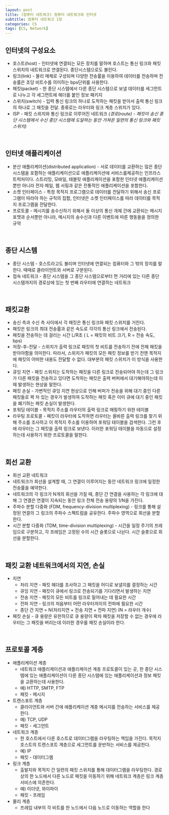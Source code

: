 ```yaml
---
layout: post
title: (컴퓨터 네트워크) 컴퓨터 네트워크와 인터넷
subtitle: 컴퓨터 네트워크 1장
categories: CS
tags: [CS, Network]
---
```


## 인터넷의 구성요소

- 호스트(host) - 인터넷에 연결되는 모든 장치를 말하며 호스트는 통신 링크와 패킷 스위치의 네트워크로 연결된다. 종단시스템으로도 불린다.
- 링크(link) - 물리 매체로 구성되며 다양한 전송률을 이용하여 데이터를 전송하며 전송률은 초당 비트수를 의미하는 bps단위를 사용한다.
- 패킷(packet) - 한 종단 시스템에서 다른 종단 시스템으로 보낼 데이터를 세그먼트로 나누고 각 세그먼트에 헤더를 붙인 정보 패키지
- 스위치(switch) - 입력 통신 링크의 하나로 도착하는 패킷을 받아서 출력 통신 링크의 하나로 그 패킷을 전달. 종류로는 라우터와 링크 계층 스위치가 있다.
- ISP - 패킷 스위치와 통신 링크로 이루어진 네트워크
*(경로(route) - 패킷이 송신 종단 시스템에서 수신 종단 시스템에 도달하는 동안 거쳐온 일련의 통신 링크와 패킷 스위치)*

<br>

## 인터넷 애플리케이션

- 분산 애플리케이션(distributed application) - 서로 데이터를 교환하는 많은 종단 시스템을 포함하는 애플리케이션으로 애플리케이션에 서비스를제공하는 인프라스트럭처이다. 스트리밍, 모바일, 태블릿 애플리케이션을 포함한 인터넷 애플리케이션 뿐만 아니라 전자 메일, 웹 서핑과 같은 전통적인 애플리케이션을 포함한다.
- 소켓 인터페이스 - 특정 목적지 프로그램으로 데이터를 전달하기 위해서 송신 프로그램이 따라야 하는 규칙의 집합, 인터넷은 소켓 인터페이스를 따라 데이터를 목적지 프로그램을 전달한다.
- 프로토콜 - 메시지를 송수신하기 위해서 둘 이상의 통신 개체 간에 교환되는 메시지 포맷과 순서뿐만 아니라, 메시지의 송수신과 다른 이벤트에 따른 행동들을 정의한 규약

<br>

## 종단 시스템

- 종단 시스템 - 호스트라고도 불리며 인터넷에 연결되는 컴퓨터와 그 밖의 장치를 말한다. 때때로 클라이언트와 서버로 구분된다.
- 접속 네트워크 - 종단 시스템을 그 종단 시스템으로부터 먼 거리에 있는 다른 종단 시스템까지의 경로상에 있는 첫 번째 라우터에 연결하는 네트워크

<br>

## 패킷교환

- 송신 측과 수신 측 사이에서 각 패킷은 통신 링크와 패킷 스위치를 거친다.
- 패킷은 링크의 최대 전송률과 같은 속도로 각각의 통신 링크에서 전송된다.
- 패킷을 전송하는 데 걸리는 시간 L/R초 ( L = 패킷의 비트 크기, R = 전송 속도, bps)
- 저장-후-전달 - 스위치가 출력 링크로 패킷의 첫 비트를 전송하기 전에 전체 패킷을 받아야함을 의미한다. 따라서, 스위치가 패킷의 모든 패킷 정보를 받기 전엔 목적지에 패킷의 어떠한 내용도 전달할 수 없다. 대부분의 패킷 스위치가 이 방식을 사용한다.
- 큐잉 지연 - 패킷 스위치는 도착하는 패킷을 다른 링크로 전송되어야 하는데 그 링크가 다른 패킷을 전송하고 있다면 도착하는 패킷은 출력 버퍼에서 대기해야하는데 이 때 발생하는 현상을 말한다.
- 패킷 손실 - 가변적인 큐잉 지연 현상으로 인해 버퍼가 전송을 위해 대기 중인 다른 패킷들로 꽉 차 있는 경우가 발생하여 도착하는 패킷 혹은 이미 큐에 대기 중인 패킷을 폐기하는 패킷 손실이 발생한다.
- 포워딩 테이블 - 목적지 주소를 라우터의 출력 링크로 매핑하기 위한 테이블
- 라우팅 프로토콜 - 패킷이 라우터에 도착하면 라우터는 올바른 출력 링크를 찾기 위해 주소를 조사하고 이 목적지 주소를 이용하여 포워딩 테이블을 검색한다. 그런 후에 라우터는 그 패킷을 출력 링크로 보낸다. 이러한 포워딩 테이블을 자동으로 설정하는데 사용하기 위한 프로토콜을 말한다.

<br>

## 회선 교환

- 회선 교환 네트워크
- 네트워크가 회선을 설계할 때, 그 연결이 이루어지는 동안 네트워크 링크에 일정한 전송률을 예약한다.
- 네트워크의 각 링크가 N개의 회선을 가질 때, 종단 간 연결을 사용하는 각 링크에 대해 그 연결은 연결이 지속되는 동안 링크 전체 전송 용량의 1/N을 가진다.
- 주파수 분할 다중화 (FDM, frequency-division multiplexing) - 링크를 통해 설정된 연결의 그 링크의 주파수 스펙트럼을 공유한다. 주파수 영역으로 회선을 분할한다.
- 시간 분할 다중화 (TDM, time-division multiplexing) - 시간을 일정 주기의 프레임으로 구분하고, 각 프레임은 고정된 수의 시간 슬롯으로 나뉜다. 시간 슬롯으로 회선을 분할한다.

<br>

## 패킷 교환 네트워크에서의 지연, 손실

- 지연 
  - 처리 지연 - 패킷 헤더를 조사하고 그 패킷을 어디로 보낼지를 결정하는 시간
  - 큐잉 지연 - 패킷이 큐에서 링크로 전송되기를 기다리면서 발생하는 지연
  - 전송 지연 - 패킷의 모든 비트를 링크로 밀어내는 데 필요한 시간
  - 전파 지연 - 링크의 처음부터 어떤 라우터까지의 전파에 필요한 시간
  - 종단 간 지연 = N(처리지연 + 전송 지연 + 전파 지연) (N = 라우터 개수)
- 패킷 손실 - 큐 용량은 유한하므로 큐 용량이 꽉차 패킷을 저장할 수 없는 경우에 라우터는 그 패킷을 버리는데 이러한 경우를 패킷 손실이라 한다.

<br>

## 프로토콜 계층

- 애플리케이션 계층 
  - 네트워크 애플리케이션과 애플리케이션 계층 프로토콜이 있는 곳, 한 종단 시스템에 있는 애플리케이션이 다른 종단 시스템에 있는 애플리케이션과 정보 패킷을 교환하는데 사용한다.
  - 예) HTTP, SMTP, FTP
  - 패킷 - 메시지
- 트랜스포트 계층
  - 클라이언트와 서버 간에 애플리케이션 계층 메시지를 전송하는 서비스를 제공한다.
  - 예) TCP, UDP
  - 패킷 - 세그먼트
- 네트워크 계층
  - 한 호스트에서 다른 호스트로 데이터그램을 라우팅하는 책임을 가진다. 목적지 호스트의 트랜스포트 계층으로 세그먼트를 운반하는 서비스를 제공한다.
  - 예) IP
  - 패킷 - 데이터그램
- 링크 계층
  - 출발지와 목적지 간 일련의 패킷 스위치를 통해 데이터그램을 라우팅한다. 경로상의 한 노드에서 다른 노드로 패킷을 이동하기 위해 네트워크 계층은 링크 계층 서비스에 의존한다.
  - 예) 이더넷, 와이파이
  - 패킷 - 프레임
- 물리 계층
  - 프레임 내부의 각 비트를 한 노드에서 다음 노드로 이동하는 역할을 한다
